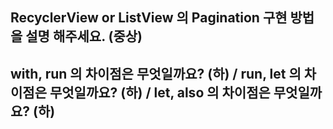 ## RecyclerView or ListView 의 Pagination 구현 방법을 설명 해주세요. (중상)

## with, run 의 차이점은 무엇일까요? (하) / run, let 의 차이점은 무엇일까요? (하) / let, also 의 차이점은 무엇일까요? (하)
